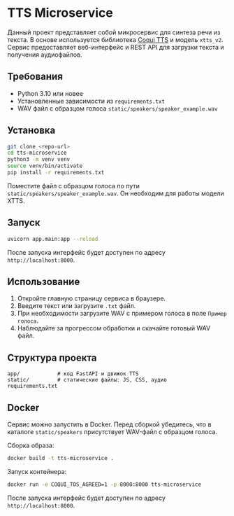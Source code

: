 # TTS Microservice

Данный проект представляет собой микросервис для синтеза речи из текста. В основе используется библиотека [Coqui TTS](https://github.com/coqui-ai/TTS) и модель `xtts_v2`. Сервис предоставляет веб-интерфейс и REST API для загрузки текста и получения аудиофайлов.

## Требования

- Python 3.10 или новее
- Установленные зависимости из `requirements.txt`
- WAV файл с образцом голоса `static/speakers/speaker_example.wav`

## Установка

```bash
git clone <repo-url>
cd tts-microservice
python3 -m venv venv
source venv/bin/activate
pip install -r requirements.txt
```

Поместите файл с образцом голоса по пути `static/speakers/speaker_example.wav`. Он необходим для работы модели XTTS.

## Запуск

```bash
uvicorn app.main:app --reload
```

После запуска интерфейс будет доступен по адресу `http://localhost:8000`.

## Использование

1. Откройте главную страницу сервиса в браузере.
2. Введите текст или загрузите `.txt` файл.
3. При необходимости загрузите WAV с примером голоса в поле `Пример голоса`.
4. Наблюдайте за прогрессом обработки и скачайте готовый WAV файл.

## Структура проекта

```
app/            # код FastAPI и движок TTS
static/         # статические файлы: JS, CSS, аудио
requirements.txt
```


## Docker

Сервис можно запустить в Docker.
Перед сборкой убедитесь, что в каталоге `static/speakers` присутствует WAV-файл с образцом голоса.


Сборка образа:
```bash
docker build -t tts-microservice .
```
Запуск контейнера:
```bash
docker run -e COQUI_TOS_AGREED=1 -p 8000:8000 tts-microservice
```
После запуска интерфейс будет доступен по адресу `http://localhost:8000`.
